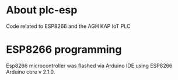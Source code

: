 # About plc-esp
Code related to ESP8266 and the AGH KAP IoT PLC

# ESP8266 programming
Esp8266 microcontroller was flashed via Arduino IDE using ESP8266 Arduino core v 2.1.0.
